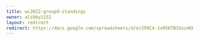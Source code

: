 ```yaml
---
title: wc2022-groupd-standings
owner: alibby1152
layout: redirect
redirect: https://docs.google.com/spreadsheets/d/e/2PACX-1vR5KfB33oz4KKdx2XIGl8qUm-cesLHkAovHmjSVKPlFAm5KOVRQJ-e-6rY90cGEOuio82i2OYfj94BY/pubhtml
---
```

